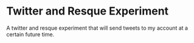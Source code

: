 Twitter and Resque Experiment
================================
A twitter and resque experiment that will send tweets to my
account at a certain future time.